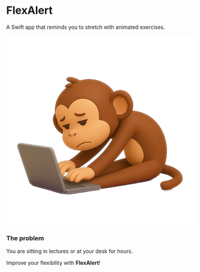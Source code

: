 # FlexAlert
A Swift app that reminds you to stretch with animated exercises.

![Computer.png](ComputerAffe.png)
### The problem
You are sitting in lectures or at your desk for hours.

Improve your flexibility with **FlexAlert**!